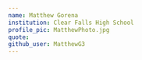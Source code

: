 ```yaml
---
name: Matthew Gorena
institution: Clear Falls High School
profile_pic: MatthewPhoto.jpg 
quote: 
github_user: MatthewG3
---
```

